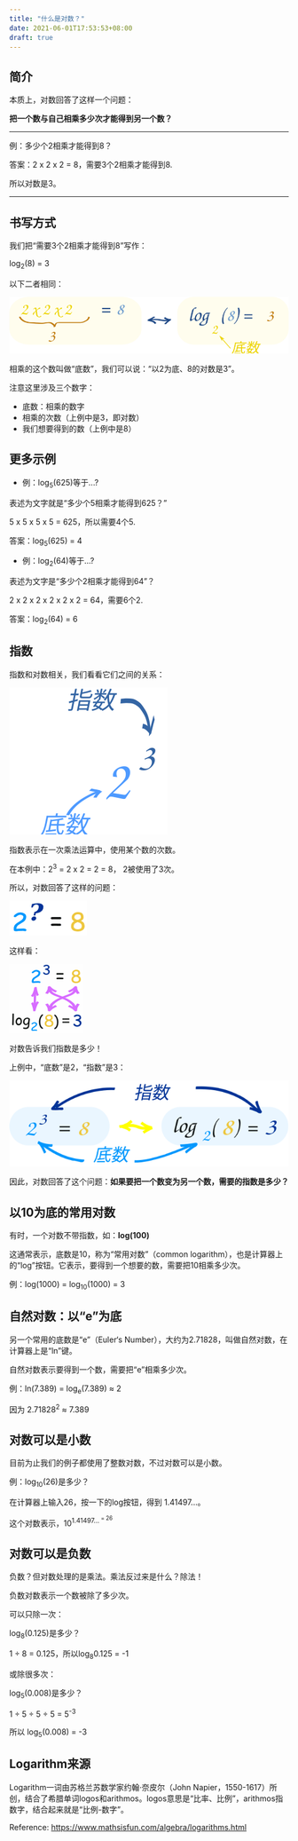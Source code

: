 ```yaml
---
title: "什么是对数？"
date: 2021-06-01T17:53:53+08:00
draft: true
---
```



## 简介

本质上，对数回答了这样一个问题：

**把一个数与自己相乘多少次才能得到另一个数？**

---

例：多少个2相乘才能得到8？

答案：2 x 2 x 2 = 8，需要3个2相乘才能得到8.

所以对数是3。

---


## 书写方式

我们把“需要3个2相乘才能得到8”写作：

log<sub>2</sub>(8) = 3


以下二者相同：

![](../../static/logarithm-concept.svg)


相乘的这个数叫做“底数”，我们可以说：“以2为底、8的对数是3”。

注意这里涉及三个数字：

* 底数：相乘的数字
* 相乘的次数（上例中是3，即对数）
* 我们想要得到的数（上例中是8）

## 更多示例

* 例：log<sub>5</sub>(625)等于...?

表述为文字就是“多少个5相乘才能得到625？”

5 x 5 x 5 x 5 = 625，所以需要4个5.

答案：log<sub>5</sub>(625) = 4


* 例：log<sub>2</sub>(64)等于...?

表述为文字是“多少个2相乘才能得到64”？

2 x 2 x 2 x 2 x 2 x 2 = 64，需要6个2.

答案：log<sub>2</sub>(64) = 6

## 指数

指数和对数相关，我们看看它们之间的关系：

![](../../static/exponent-2-3.svg)

指数表示在一次乘法运算中，使用某个数的次数。

在本例中：2<sup>3</sup> = 2 x 2 = 2 = 8， 2被使用了3次。

所以，对数回答了这样的问题：

![](../../static/logarithm-question.gif)

这样看：

![](../../static/exponent-to-logarithm.gif)

对数告诉我们指数是多少！

上例中，“底数”是2，“指数”是3：

![](../../static/logarithm-exponent.svg)

因此，对数回答了这个问题：**如果要把一个数变为另一个数，需要的指数是多少？**

## 以10为底的常用对数

有时，一个对数不带指数，如：**log(100)**

这通常表示，底数是10，称为“常用对数”（common logarithm），也是计算器上的“log”按钮。它表示，要得到一个想要的数，需要把10相乘多少次。

例：log(1000) = log<sub>10</sub>(1000) = 3

## 自然对数：以“e”为底

另一个常用的底数是“e”（Euler‘s Number），大约为2.71828，叫做自然对数，在计算器上是“ln”键。

自然对数表示要得到一个数，需要把“e”相乘多少次。

例：ln(7.389) = log<sub>e</sub>(7.389) ≈ 2

因为 2.71828<sup>2</sup> ≈ 7.389

## 对数可以是小数

目前为止我们的例子都使用了整数对数，不过对数可以是小数。

例：log<sub>10</sub>(26)是多少？

在计算器上输入26，按一下的log按钮，得到 1.41497...。

这个对数表示，10<sup>1.41497...<sup> = 26

## 对数可以是负数

负数？但对数处理的是乘法。乘法反过来是什么？除法！

负数对数表示一个数被除了多少次。

可以只除一次：

log<sub>8</sub>(0.125)是多少？

1 ÷ 8 = 0.125，所以log<sub>8</sub>0.125 = -1

或除很多次：

log<sub>5</sub>(0.008)是多少？

1 ÷ 5 ÷ 5 ÷ 5 = 5<sup>-3</sup>

所以 log<sub>5</sub>(0.008) = -3

## Logarithm来源

Logarithm一词由苏格兰苏数学家约翰·奈皮尔（John Napier，1550-1617）所创，结合了希腊单词logos和arithmos。logos意思是“比率、比例”，arithmos指数字，结合起来就是“比例-数字”。


Reference: https://www.mathsisfun.com/algebra/logarithms.html